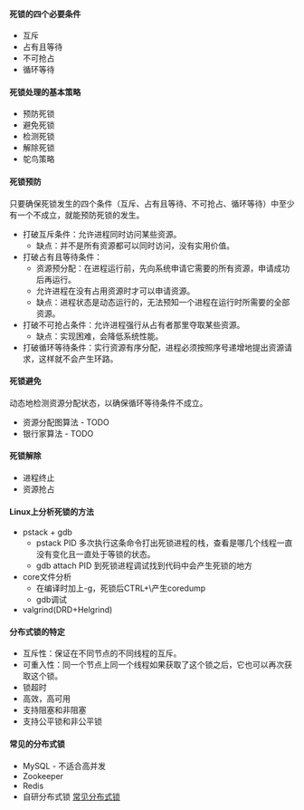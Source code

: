 #### 死锁的四个必要条件
- 互斥
- 占有且等待
- 不可抢占
- 循环等待

#### 死锁处理的基本策略
- 预防死锁
- 避免死锁
- 检测死锁
- 解除死锁
- 鸵鸟策略

#### 死锁预防
只要确保死锁发生的四个条件（互斥、占有且等待、不可抢占、循环等待）中至少有一个不成立，就能预防死锁的发生。
- 打破互斥条件：允许进程同时访问某些资源。
  - 缺点：并不是所有资源都可以同时访问，没有实用价值。
- 打破占有且等待条件：
  - 资源预分配：在进程运行前，先向系统申请它需要的所有资源，申请成功后再运行。
  - 允许进程在没有占用资源时才可以申请资源。
  - 缺点：进程状态是动态运行的，无法预知一个进程在运行时所需要的全部资源。
- 打破不可抢占条件：允许进程强行从占有者那里夺取某些资源。
  - 缺点：实现困难，会降低系统性能。
- 打破循环等待条件：实行资源有序分配，进程必须按照序号递增地提出资源请求，这样就不会产生环路。

#### 死锁避免 
动态地检测资源分配状态，以确保循环等待条件不成立。
- 资源分配图算法 - TODO
- 银行家算法 - TODO

#### 死锁解除
- 进程终止
- 资源抢占

#### Linux上分析死锁的方法
- pstack + gdb
  - pstack PID 多次执行这条命令打出死锁进程的栈，查看是哪几个线程一直没有变化且一直处于等锁的状态。
  - gdb attach PID 到死锁进程调试找到代码中会产生死锁的地方
- core文件分析
  - 在编译时加上-g，死锁后CTRL+\产生coredump
  - gdb调试
- valgrind(DRD+Helgrind)

#### 分布式锁的特定
- 互斥性：保证在不同节点的不同线程的互斥。
- 可重入性：同一个节点上同一个线程如果获取了这个锁之后，它也可以再次获取这个锁。
- 锁超时
- 高效，高可用
- 支持阻塞和非阻塞
- 支持公平锁和非公平锁

#### 常见的分布式锁
- MySQL - 不适合高并发
- Zookeeper
- Redis
- 自研分布式锁
[常见分布式锁](https://juejin.im/post/5bbb0d8df265da0abd3533a5)




